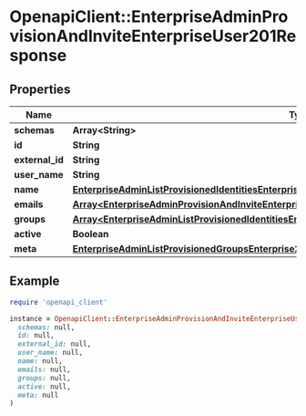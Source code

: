 # OpenapiClient::EnterpriseAdminProvisionAndInviteEnterpriseUser201Response

## Properties

| Name | Type | Description | Notes |
| ---- | ---- | ----------- | ----- |
| **schemas** | **Array&lt;String&gt;** |  |  |
| **id** | **String** |  |  |
| **external_id** | **String** |  | [optional] |
| **user_name** | **String** |  | [optional] |
| **name** | [**EnterpriseAdminListProvisionedIdentitiesEnterprise200ResponseResourcesInnerName**](EnterpriseAdminListProvisionedIdentitiesEnterprise200ResponseResourcesInnerName.md) |  | [optional] |
| **emails** | [**Array&lt;EnterpriseAdminProvisionAndInviteEnterpriseUser201ResponseEmailsInner&gt;**](EnterpriseAdminProvisionAndInviteEnterpriseUser201ResponseEmailsInner.md) |  | [optional] |
| **groups** | [**Array&lt;EnterpriseAdminListProvisionedIdentitiesEnterprise200ResponseResourcesInnerGroupsInner&gt;**](EnterpriseAdminListProvisionedIdentitiesEnterprise200ResponseResourcesInnerGroupsInner.md) |  | [optional] |
| **active** | **Boolean** |  | [optional] |
| **meta** | [**EnterpriseAdminListProvisionedGroupsEnterprise200ResponseResourcesInnerMeta**](EnterpriseAdminListProvisionedGroupsEnterprise200ResponseResourcesInnerMeta.md) |  | [optional] |

## Example

```ruby
require 'openapi_client'

instance = OpenapiClient::EnterpriseAdminProvisionAndInviteEnterpriseUser201Response.new(
  schemas: null,
  id: null,
  external_id: null,
  user_name: null,
  name: null,
  emails: null,
  groups: null,
  active: null,
  meta: null
)
```

